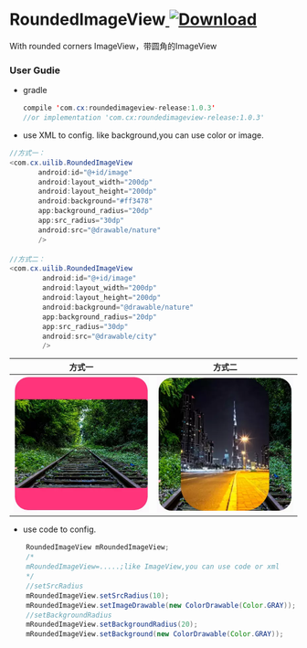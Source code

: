 # RoundedImageView[ ![Download](https://api.bintray.com/packages/jiyewushen/maven/roundedimageview-release/images/download.svg) ](https://bintray.com/jiyewushen/maven/roundedimageview-release/_latestVersion)
With rounded corners ImageView，带圆角的ImageView

### User Gudie
* gradle
  ```java
  compile 'com.cx:roundedimageview-release:1.0.3'
  //or implementation 'com.cx:roundedimageview-release:1.0.3'
  ```
* use XML to config. like background,you can use color or image.

```java
//方式一：
<com.cx.uilib.RoundedImageView
       android:id="@+id/image"
       android:layout_width="200dp"
       android:layout_height="200dp"
       android:background="#ff3478"
       app:background_radius="20dp"
       app:src_radius="30dp"
       android:src="@drawable/nature"
       />

//方式二：
<com.cx.uilib.RoundedImageView
        android:id="@+id/image"
        android:layout_width="200dp"
        android:layout_height="200dp"
        android:background="@drawable/nature"
        app:background_radius="20dp"
        app:src_radius="30dp"
        android:src="@drawable/city"
        />
```
| 方式一 |方式二|
| :---: | :---: |
| ![](https://github.com/jiyewushen/RoundedImageView/blob/master/test1.webp)|![](https://github.com/jiyewushen/RoundedImageView/blob/master/test2.webp)|
* use code to config.
 ```java
     RoundedImageView mRoundedImageView;
     /*
     mRoundedImageView=.....;like ImageView,you can use code or xml
     */
     //setSrcRadius
     mRoundedImageView.setSrcRadius(10);
     mRoundedImageView.setImageDrawable(new ColorDrawable(Color.GRAY));
     //setBackgroundRadius
     mRoundedImageView.setBackgroundRadius(20);
     mRoundedImageView.setBackground(new ColorDrawable(Color.GRAY));
 ```
